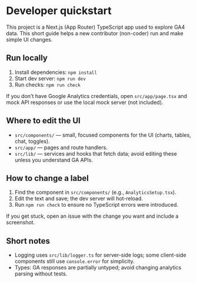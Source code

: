 Developer quickstart
====================

This project is a Next.js (App Router) TypeScript app used to explore GA4 data. This short guide helps a new contributor (non-coder) run and make simple UI changes.

Run locally
-----------

1. Install dependencies: `npm install`
2. Start dev server: `npm run dev`
3. Run checks: `npm run check`

If you don't have Google Analytics credentials, open `src/app/page.tsx` and mock API responses or use the local mock server (not included).

Where to edit the UI
--------------------
- `src/components/` — small, focused components for the UI (charts, tables, chat, toggles).
- `src/app/` — pages and route handlers.
- `src/lib/` — services and hooks that fetch data; avoid editing these unless you understand GA APIs.

How to change a label
---------------------
1. Find the component in `src/components/` (e.g., `AnalyticsSetup.tsx`).
2. Edit the text and save; the dev server will hot-reload.
3. Run `npm run check` to ensure no TypeScript errors were introduced.

If you get stuck, open an issue with the change you want and include a screenshot.

Short notes
-----------
- Logging uses `src/lib/logger.ts` for server-side logs; some client-side components still use `console.error` for simplicity.
- Types: GA responses are partially untyped; avoid changing analytics parsing without tests.
